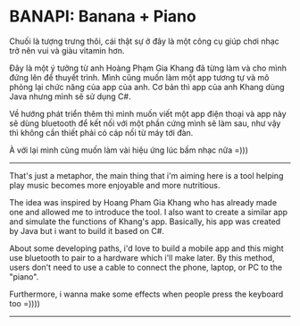 # BANAPI: Banana + Piano
Chuối là tượng trưng thôi, cái thật sự ở đây là một công cụ giúp chơi nhạc trở nên vui và giàu vitamin hơn.

Đây là một ý tưởng từ anh Hoàng Phạm Gia Khang đã từng làm và cho mình đứng lên để thuyết trình.
Mình cũng muốn làm một app tương tự và mô phỏng lại chức năng của app của anh.
Cơ bản thì app của anh Khang dùng Java nhưng mình sẽ sử dụng C#.

Về hướng phát triển thêm thì mình muốn viết một app điện thoại và app này sẽ dùng bluetooth để kết nối với một phần cứng mình sẽ làm sau, như vậy thì không cần thiết phải có cáp nối từ máy tới đàn.

À với lại mình cũng muốn làm vài hiệu ứng lúc bấm nhạc nữa =)))

---------------------------------------------------------------------------------------------
That's just a metaphor, the main thing that i'm aiming here is a tool helping play music becomes more enjoyable and more nutritious.

The idea was inspired by Hoang Pham Gia Khang who has already made one and allowed me to introduce the tool.
I also want to create a similar app and simulate the functions of Khang's app.
Basically, his app was created by Java but i want to build it based on C#.

About some developing paths, i'd love to build a mobile app and this might use bluetooth to pair to a hardware which i'll make later. By this method, users don't need to use a cable to connect the phone, laptop, or PC to the "piano".

Furthermore, i wanna make some effects when people press the keyboard too =))))

---------------------------------------------------------------------------------------------

